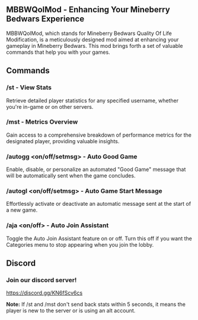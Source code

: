 ## MBBWQolMod - Enhancing Your Mineberry Bedwars Experience

MBBWQolMod, which stands for Mineberry Bedwars Quality Of Life Modification, is a meticulously designed mod aimed at enhancing your gameplay in Mineberry Bedwars. This mod brings forth a set of valuable commands that help you with your games.

## Commands

### /st <username> - View Stats
Retrieve detailed player statistics for any specified username, whether you're in-game or on other servers.

### /mst <username> - Metrics Overview
Gain access to a comprehensive breakdown of performance metrics for the designated player, providing valuable insights.

### /autogg <on/off/setmsg> - Auto Good Game
Enable, disable, or personalize an automated "Good Game" message that will be automatically sent when the game concludes.

### /autogl <on/off/setmsg> - Auto Game Start Message
Effortlessly activate or deactivate an automatic message sent at the start of a new game.

### /aja <on/off> - Auto Join Assistant
Toggle the Auto Join Assistant feature on or off. Turn this off if you want the Categories menu to stop appearing when you join the lobby.

## Discord

### Join our discord server!
https://discord.gg/KN6fScv6cs

**Note:** If /st and /mst don't send back stats within 5 seconds, it means the player is new to the server or is using an alt account.


